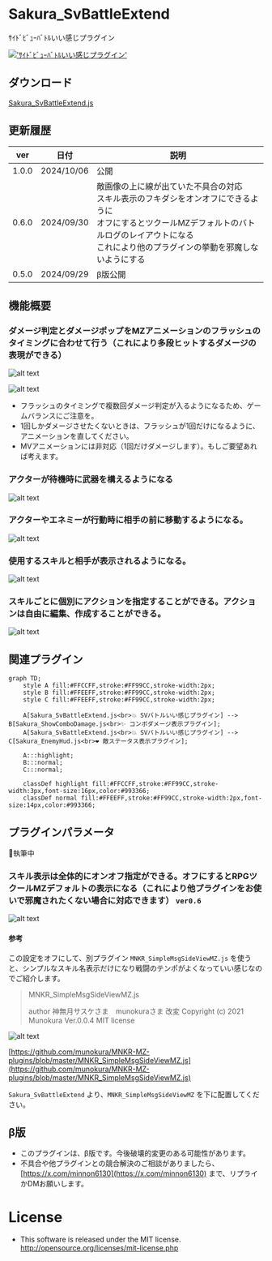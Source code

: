 # Sakura_SvBattleExtend
ｻｲﾄﾞﾋﾞｭｰﾊﾞﾄﾙいい感じプラグイン

[!['ｻｲﾄﾞﾋﾞｭｰﾊﾞﾄﾙいい感じプラグイン'](image.png)](https://youtu.be/2dQbGTHGkeg)

## ダウンロード
[Sakura_SvBattleExtend.js](https://raw.githubusercontent.com/Sakurano6130/SakuraPlugins/main/Sakura_SvBattleExtend/Sakura_SvBattleExtend.js)

## 更新履歴
| ver   | 日付       | 説明                                                                                                                                                                                                           |
| ----- | ---------- | -------------------------------------------------------------------------------------------------------------------------------------------------------------------------------------------------------------- |
| 1.0.0 | 2024/10/06 | 公開                                                                                                                                                                                                           |
| 0.6.0 | 2024/09/30 | 敵画像の上に線が出ていた不具合の対応<br>スキル表示のフキダシをオンオフにできるように<br>オフにするとツクールMZデフォルトのバトルログのレイアウトになる<br>これにより他のプラグインの挙動を邪魔しないようにする |
| 0.5.0 | 2024/09/29 | β版公開                                                                                                                                                                                                        |


## 機能概要
### ダメージ判定とダメージポップをMZアニメーションのフラッシュのタイミングに合わせて行う（これにより多段ヒットするダメージの表現ができる）

![alt text](image-12.png)

![alt text](image-13.png)

- フラッシュのタイミングで複数回ダメージ判定が入るようになるため、ゲームバランスにご注意を。
- 1回しかダメージさせたくないときは、フラッシュが1回だけになるように、アニメーションを直してください。
- MVアニメーションには非対応（1回だけダメージします）。もしご要望あれば考えます。

### アクターが待機時に武器を構えるようになる

  ![alt text](image-8.png)

### アクターやエネミーが行動時に相手の前に移動するようになる。

![alt text](image-9.png)

### 使用するスキルと相手が表示されるようになる。

![alt text](image-11.png)

### スキルごとに個別にアクションを指定することができる。アクションは自由に編集、作成することができる。

![alt text](image-14.png)


## 関連プラグイン

```mermaid
graph TD;
    style A fill:#FFCCFF,stroke:#FF99CC,stroke-width:2px;
    style B fill:#FFEEFF,stroke:#FF99CC,stroke-width:2px;
    style C fill:#FFEEFF,stroke:#FF99CC,stroke-width:2px;
    
    A[Sakura_SvBattleExtend.js<br>💥 SVバトルいい感じプラグイン] --> B[Sakura_ShowComboDamage.js<br>✨ コンボダメージ表示プラグイン];
    A[Sakura_SvBattleExtend.js<br>💥 SVバトルいい感じプラグイン] --> C[Sakura_EnemyHud.js<br>❤️ 敵ステータス表示プラグイン];
    
    A:::highlight;
    B:::normal;
    C:::normal;
    
    classDef highlight fill:#FFCCFF,stroke:#FF99CC,stroke-width:3px,font-size:16px,color:#993366;
    classDef normal fill:#FFEEFF,stroke:#FF99CC,stroke-width:2px,font-size:14px,color:#993366;

```


## プラグインパラメータ
🚧執筆中





### スキル表示は全体的にオンオフ指定ができる。オフにするとRPGツクールMZデフォルトの表示になる（これにより他プラグインをお使いで邪魔されたくない場合に対応できます） `ver0.6`
![alt text](image-4.png)

#### 参考
  この設定をオフにして、別プラグイン `MNKR_SimpleMsgSideViewMZ.js` を使うと、シンプルなスキル名表示だけになり戦闘のテンポがよくなっていい感じなのでご紹介します。

  > MNKR_SimpleMsgSideViewMZ.js
  > 
  > author 神無月サスケさま　munokuraさま 改変 Copyright (c) 2021 Munokura Ver.0.0.4 MIT license

  ![alt text](image-5.png)

  [https://github.com/munokura/MNKR-MZ-plugins/blob/master/MNKR_SimpleMsgSideViewMZ.js](https://github.com/munokura/MNKR-MZ-plugins/blob/master/MNKR_SimpleMsgSideViewMZ.js)

  `Sakura_SvBattleExtend` より、`MNKR_SimpleMsgSideViewMZ` を下に配置してください。

## β版
- このプラグインは、β版です。今後破壊的変更のある可能性があります。
- 不具合や他プラグインとの競合解決のご相談がありましたら、[https://x.com/minnon6130](https://x.com/minnon6130) まで、リプライかDMお願いします。

# License
- This software is released under the MIT license. http://opensource.org/licenses/mit-license.php

